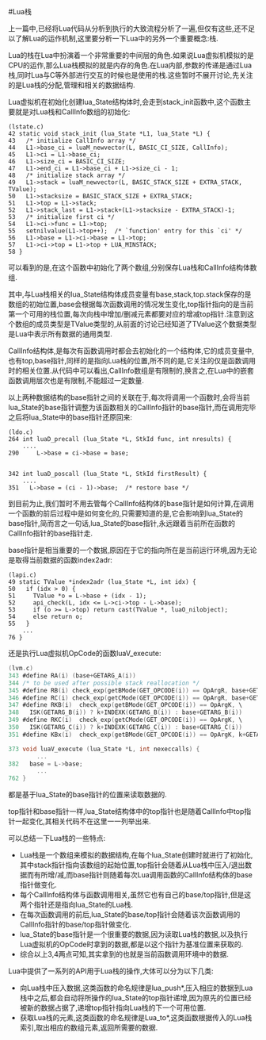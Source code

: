 #Lua栈

上一篇中,已经将Lua代码从分析到执行的大致流程分析了一遍,但仅有这些,还不足以了解Lua的运作机制,这里要分析一下Lua中的另外一个重要概念:栈.

Lua的栈在Lua中扮演着一个非常重要的中间层的角色.如果说Lua虚拟机模拟的是CPU的运作,那么Lua栈模拟的就是内存的角色.在Lua内部,参数的传递是通过Lua栈,同时Lua与C等外部进行交互的时候也是使用的栈.这些暂时不展开讨论,先关注的是Lua栈的分配,管理和相关的数据结构.

Lua虚拟机在初始化创建lua\_State结构体时,会走到stack\_init函数中,这个函数主要就是对Lua栈和CallInfo数组的初始化:

```
(lstate.c)
42 static void stack_init (lua_State *L1, lua_State *L) {
43   /* initialize CallInfo array */
44   L1->base_ci = luaM_newvector(L, BASIC_CI_SIZE, CallInfo);
45   L1->ci = L1->base_ci;
46   L1->size_ci = BASIC_CI_SIZE;
47   L1->end_ci = L1->base_ci + L1->size_ci - 1;
48   /* initialize stack array */
49   L1->stack = luaM_newvector(L, BASIC_STACK_SIZE + EXTRA_STACK, TValue);
50   L1->stacksize = BASIC_STACK_SIZE + EXTRA_STACK;
51   L1->top = L1->stack;
52   L1->stack_last = L1->stack+(L1->stacksize - EXTRA_STACK)-1;
53   /* initialize first ci */
54   L1->ci->func = L1->top;
55   setnilvalue(L1->top++);  /* `function' entry for this `ci' */
56   L1->base = L1->ci->base = L1->top;
57   L1->ci->top = L1->top + LUA_MINSTACK;
58 }
```
	
可以看到的是,在这个函数中初始化了两个数组,分别保存Lua栈和CallInfo结构体数组.

其中,与Lua栈相关的lua\_State结构体成员变量有base,stack,top.stack保存的是数组的初始位置,base会根据每次函数调用的情况发生变化,top指针指向的是当前第一个可用的栈位置,每次向栈中增加/删减元素都要对应的增减top指针.注意到这个数组的成员类型是TValue类型的,从前面的讨论已经知道了TValue这个数据类型是Lua中表示所有数据的通用类型.

CallInfo结构体,是每次有函数调用时都会去初始化的一个结构体,它的成员变量中,也有top,base指针,同样的是指向Lua栈的位置,所不同的是,它关注的仅是函数调用时的相关位置.从代码中可以看出,CallInfo数组是有限制的,换言之,在Lua中的嵌套函数调用层次也是有限制,不能超过一定数量.

以上两种数据结构的base指针之间的关联在于,每次将调用一个函数时,会将当前lua\_State的base指针调整为该函数相关的CallInfo指针的base指针,而在调用完毕之后将lua_State中的base指针还原回来:

```
(ldo.c)
264 int luaD_precall (lua_State *L, StkId func, int nresults) {
	....
290     L->base = ci->base = base;


342 int luaD_poscall (lua_State *L, StkId firstResult) {
	....
351   L->base = (ci - 1)->base;  /* restore base */
```
	
到目前为止,我们暂时不用去管每个CallInfo结构体的base指针是如何计算,在调用一个函数的前后过程中是如何变化的,只需要知道的是,它会影响到lua\_State的base指针,简而言之一句话,lua\_State的base指针,永远跟着当前所在函数的CallInfo指针的base指针走.

base指针是相当重要的一个数据,原因在于它的指向所在是当前运行环境,因为无论是取得当前数据的函数index2adr:

```
(lapi.c)
49 static TValue *index2adr (lua_State *L, int idx) {
50   if (idx > 0) {
51     TValue *o = L->base + (idx - 1);
52     api_check(L, idx <= L->ci->top - L->base);
53     if (o >= L->top) return cast(TValue *, luaO_nilobject);
54     else return o;
55   }
  	...
76 }
```

还是执行Lua虚拟机OpCode的函数luaV_execute:
  	
```C
(lvm.c)
343 #define RA(i) (base+GETARG_A(i))
344 /* to be used after possible stack reallocation */
345 #define RB(i) check_exp(getBMode(GET_OPCODE(i)) == OpArgR, base+GETARG_B(i))
346 #define RC(i) check_exp(getCMode(GET_OPCODE(i)) == OpArgR, base+GETARG_C(i))
347 #define RKB(i)  check_exp(getBMode(GET_OPCODE(i)) == OpArgK, \
348   ISK(GETARG_B(i)) ? k+INDEXK(GETARG_B(i)) : base+GETARG_B(i))
349 #define RKC(i)  check_exp(getCMode(GET_OPCODE(i)) == OpArgK, \
350   ISK(GETARG_C(i)) ? k+INDEXK(GETARG_C(i)) : base+GETARG_C(i))
351 #define KBx(i)  check_exp(getBMode(GET_OPCODE(i)) == OpArgK, k+GETARG_Bx(i))

373 void luaV_execute (lua_State *L, int nexeccalls) {
		...
382   base = L->base;
		...
762 } 
```
	
都是基于lua\_State的base指针的位置来读取数据的.

top指针和base指针一样,lua\_State结构体中的top指针也是随着CallInfo中top指针一起变化,其相关代码不在这里一一列举出来.

可以总结一下Lua栈的一些特点:

*	Lua栈是一个数组来模拟的数据结构,在每个lua\_State创建时就进行了初始化,其中stack指针指向该数组的起始位置,top指针会随着从Lua栈中压入/退出数据而有所增/减,而base指针则随着每次Lua调用函数的CallInfo结构体的base指针做变化.
*	每个CallInfo结构体与函数调用相关,虽然它也有自己的base/top指针,但是这两个指针还是指向lua\_State的Lua栈.
*	在每次函数调用的前后,lua\_State的base/top指针会随着该次函数调用的CallInfo指针的base/top指针做变化.
*	lua\_State的base指针是一个很重要的数据,因为读取Lua栈的数据,以及执行Lua虚拟机的OpCode时拿到的数据,都是以这个指针为基准位置来获取的.
*	综合以上3,4两点可知,其实拿到的也就是当前函数调用环境中的数据.

Lua中提供了一系列的API用于Lua栈的操作,大体可以分为以下几类:

*	向Lua栈中压入数据,这类函数的命名规律是lua\_push*,压入相应的数据到Lua栈中之后,都会自动将所操作的lua\_State的top指针递增,因为原先的位置已经被新的数据占据了,递增top指针指向Lua栈的下一个可用位置.
*	获取Lua栈的元素,这类函数的命名规律是Lua\_to*,这类函数根据传入的Lua栈索引,取出相应的数组元素,返回所需要的数据.


	
